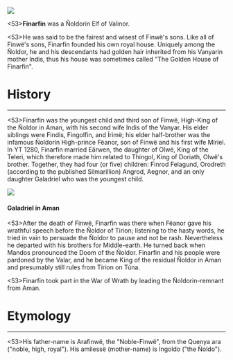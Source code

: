 ![](characters/galadriel/7.jpg)

<53>**Finarfin** was a Ñoldorin Elf of Valinor.

<53>He was said to be the fairest and wisest of Finwë's sons. Like all of Finwë's sons, Finarfin founded his own royal house. Uniquely among the Ñoldor, he and his descendants had golden hair inherited from his Vanyarin mother Indis, thus his house was sometimes called "The Golden House of Finarfin".

# History
---

<53>Finarfin was the youngest child and third son of Finwë, High-King of the Ñoldor in Aman, with his second wife Indis of the Vanyar. His elder siblings were Findis, Fingolfin, and Írimë; his elder half-brother was the infamous Ñoldorin High-prince Fëanor, son of Finwë and his first wife Míriel. In YT 1280, Finarfin married Eärwen, the daughter of Olwë, King of the Teleri, which therefore made him related to Thingol, King of Doriath, Olwë's brother. Together, they had four (or five) children: Finrod Felagund, Orodreth (according to the published Silmarillion) Angrod, Aegnor, and an only daughter Galadriel who was the youngest child.

![](characters/galadriel/2.jpg)

#### Galadriel in Aman

<53>After the death of Finwë, Finarfin was there when Fëanor gave his wrathful speech before the Ñoldor of Tirion; listening to the hasty words, he tried in vain to persuade the Ñoldor to pause and not be rash. Nevertheless he departed with his brothers for Middle-earth. He turned back when Mandos pronounced the Doom of the Ñoldor. Finarfin and his people were pardoned by the Valar, and he became King of the residual Ñoldor in Aman and presumably still rules from Tirion on Túna.

<53>Finarfin took part in the War of Wrath by leading the Ñoldorin-remnant from Aman.

# Etymology

---

<53>His father-name is Arafinwë, the "Noble-Finwë", from the Quenya ara ("noble, high, royal"). His amilessë (mother-name) is Ingoldo ("the Ñoldo").
